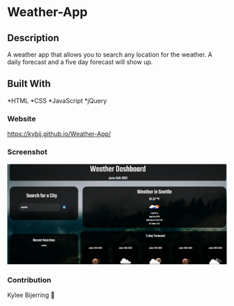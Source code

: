 # Weather-App

## Description
A weather app that allows you to search any location for the weather.
A daily forecast and a five day forecast will show up.

## Built With
 *HTML
 *CSS
 *JavaScript
 *jQuery
 
### Website
https://kybij.github.io/Weather-App/

### Screenshot
![](Screenshot(13).png)

### Contribution
Kylee Bijerring 👻
